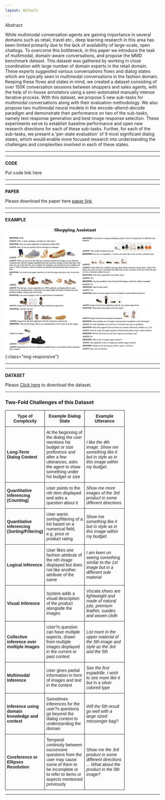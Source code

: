 ```yaml
---
layout: default
---
```



<div class="panel panel-default">
  <div class="panel-heading">Abstract</div>
<div class="panel-body">

 While multimodal conversation agents are gaining importance in several domains such as retail, travel etc., deep learning research in this area has been limited primarily due to the lack of availability of large-scale, open chatlogs. To overcome this bottleneck, in this paper we introduce the task of multimodal, domain-aware conversations, and propose the MMD benchmark dataset. This dataset was gathered by working in close coordination with large number of domain experts in the retail domain. These experts suggested various conversations flows and dialog states which are typically seen in multimodal conversations in the fashion domain. Keeping these flows and states in mind, we created a dataset consisting of over 150K conversation sessions between shoppers and sales agents, with the help of in-house annotators using a semi-automated manually intense iterative process. 
With this dataset, we propose 5 new sub-tasks for multimodal conversations along with their evaluation methodology. We also propose two multimodal neural models in the encode-attend-decode paradigm and demonstrate their performance on two of the sub-tasks, namely text response generation and best image response selection. These experiments serve to establish baseline performance and open new research directions for each of these sub-tasks. Further, for each of the sub-tasks, we present a 'per-state evaluation' of 9 most significant dialog states, which would enable more focused research into understanding the challenges and complexities involved in each of these states.
</div>
</div>

---
---
**CODE**
<div class='row section highlight'>
  <div class='col-xs-10 col-xs-offset-1'>
Put code link here
  </div>
</div>

---
---
**PAPER**

<!-- Put paper arxiv link here -->
Please download the paper here [paper link](paper.pdf)

---
---
**EXAMPLE**

<!-- Put  example here -->
![Example Dialog Session](images/dialogue_example.png){:class="img-responsive"}

---
---
**DATASET**

Please [Click here]({{site.baseurl}}/download/) to download the dataset.

---
### Two-Fold Challenges of this Dataset

<style type="text/css">
.tg  {border-collapse:collapse;border-spacing:0;}
.tg td{font-family:Arial, sans-serif;font-size:14px;padding:10px 5px;border-style:solid;border-width:1px;overflow:hidden;word-break:normal;}
.tg th{font-family:Arial, sans-serif;font-size:14px;font-weight:normal;padding:10px 5px;border-style:solid;border-width:1px;overflow:hidden;word-break:normal;}
.tg .tg-yw4l{vertical-align:top}
</style>
<table class="tg">
  <col width="80">
  <col width="130">
  <col width="130">
  <tr>
    <th class="tg-031e"><b>Type of Complexity</b></th>
    <th class="tg-031e"><b>Example Dialog State</b></th>
    <th class="tg-031e"><b>Example Utterance</b></th>
  </tr>
  <tr>
     <td class="tg-031e"><b>Long-Term Dialog Context</b></td>
     <td class="tg-031e">At the beginning of the dialog the user mentions his budget or size preference and after a few utterances, asks the agent to show something under his budget or size</td>
     <td class="tg-031e"><i>I like the 4th image. Show me something like it but in style as in this image within my budget.</i></td>
  </tr>  
  <tr> 
     <td class="tg-031e"><b>Quantitative Inferencing (Counting)</b></td>
     <td class="tg-031e">User points to the <i>n</i>th item displayed and asks a question about it</td>
     <td class="tg-031e"><i>Show me more images of the 3rd product in some different directions</i></td>
   </tr>
   <tr>  
     <td class="tg-031e"><b>Quantitative Inferencing (Sorting/Filtering)</b></td>
     <td class="tg-031e">User wants sorting/filtering of a list based on a numerical field, e.g. price or product rating</td>
     <td class="tg-031e"><i>Show me something like it but in style as in this image within my budget.</i></td>
   </tr>
   <tr>
       <td class="tg-031e"><b>Logical Inference</b></td>
       <td class="tg-031e">User likes one fashion attribute of the nth image displayed but does not like another attribute of the same</td>
       <td class="tg-031e"><i>I am keen on seeing something similar to the 1st image but in a different sole material</i></td>
   </tr>
   <tr>
   	<td class="tg-031e"><b>Visual Inference</b></td>
	<td class="tg-031e">System adds a visual description of the product alongside the images</td>
	<td class="tg-031e"><i>Viscata shoes are lightweight and made of natural jute, premium leather, suedes and woven cloth</i></td>
   </tr>
   <tr>
   	<td class="tg-031e"><b>Collective inference over multiple Images</b></td>
	<td class="tg-031e">User?s question can have multiple aspects, drawn from multiple images displayed in the current or past context</td>
	<td class="tg-031e"><i>List more in the upper material of the 5th image and style as the 3rd and the 5th</i></td>
  </tr>
  <tr>
  	<td class="tg-031e"><b>Multimodal Inference</b></td>
	<td class="tg-031e">User gives partial information in form of images and text in the context</td>
	<td class="tg-031e"><i>See the first espadrille. I wish to see more like it but in a silver colored type</i></td>
  </tr>
  <tr>	
	<td class="tg-031e"><b>Inference using domain knowledge and context</b></td>
	<td class="tg-031e">Sometimes inferences for the user?s questions go beyond the dialog context to understanding the domain</td>
	<td class="tg-031e"><i>Will the 5th result go well with a large sized messenger bag?</i></td>
  </tr>	
  <tr>
  	<td class="tg-031e"><b>Coreference or Ellipses Resolution</b></td>
	<td class="tg-031e">Temporal continuity between successive questions from the user may cause some of them to be incomplete or to refer to items or aspects mentioned previously</td>
	<td class="tg-031e"><i>Show me the 3rd product in some different directions ... What about the product in the 5th image?</i></td>
  </tr>
</table>  

---




